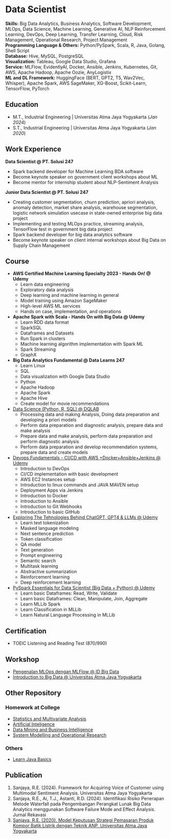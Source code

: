 # Data Scientist

**Skills:** Big Data Analytics, Business Analytics, Software Development, MLOps, Data Science, Machine Learning, Generative AI, NLP Reinforcement Learning, DevOps, Deep Learning, Transfer Learning, Cloud, Risk Management, Operational Research, Project Management \
**Programming Language & Others:** Python/PySpark, Scala, R, Java, Golang, Shell Script \
**Database:** Hive, MySQL, PostgreSQL \
**Visualization:** Tableau, Google Data Studio, Grafana \
**Service:** MLFlow, EvidentlyAI,  Docker, Ansible, Jenkins, Kubernetes, Git, AWS, Apache Hadoop, Apache Oozie, AnyLogistix \
**ML and DL Framework:** HuggingFace (BERT, GPT2, T5, Wav2Vec, Whisper), Apache Spark, AWS SageMaker, XG-Boost, Scikit-Learn, TensorFlow, PyTorch

## Education
- M.T., Industrial Engineering | Universitas Atma Jaya Yogyakarta (_Jan 2024_)
- S.T., Industrial Engineering | Universitas Atma Jaya Yogyakarta (_Jan 2020_)

## Work Experience
**Data Scientist @ PT. Solusi 247** 
- Spark backend developer for Machine Learning BDA software 
- Become keynote speaker on government client workshops about ML 
- Become mentor for internship student about NLP-Sentiment Analysis

**Junior Data Scientist @ PT. Solusi 247** 
- Creating customer segmentation, churn prediction, apriori analysis, anomaly detection, market share analysis, warehouse segmentation, logistic network simulation usecase in state-owned enterprise big data project 
- Implementing and testing MLOps practice, streaming analysis, TensorFlow test in government big data project 
- Spark backend developer for big data analytics software 
- Become keynote speaker on client internal workshops about Big Data on Supply Chain Management 

## Course
- **AWS Certified Machine Learning Specialty 2023 - Hands On! @ Udemy** 
  - Learn data engineering
  - Exploratory data analysis
  - Deep learning and machine learning in general
  - Model training using Amazon SageMaker
  - High-level AWS ML services
  - Hands on case, implementation, and operations
- **Apache Spark with Scala - Hands On with Big Data @ Udemy** 
  - Learn RDD data format
  - SparkSQL
  - Dataframes and Datasets
  - Run Spark in clusters
  - Machine learning algorithm implementation with Spark ML
  - Spark Streaming
  - GraphX
- **Big Data Analytics Fundamental @ Data Learns 247** 
  - Learn Linux
  - SQL
  - Data visualization with Google Data Studio
  - Python
  - Apache Hadoop
  - Apache Spark
  - Apache Hive
  - Create model for movie recommendations
- [Data Science (Python, R, SQL) @ DQLAB](https://github.com/randi-source/DQLab-repo) 
  - Processing data and making Analysis, Doing data preparation and developing a priori models
  - Perform data preparation and diagnostic analysis, prepare data and make analysis
  - Prepare data and make analysis, perform data preparation and perform diagnostic analysis
  - Perform data preparation and develop recommendation systems, prepare data and create models
- [Devops Fundamentals - CI/CD with AWS +Docker+Ansible+Jenkins @ Udemy](https://github.com/randi-source/test-ci.cd) 
  - Introduction to DevOps
  - CI/CD implementation with basic development
  - AWS EC2 Instances setup
  - Introduction to linux commands and JAVA MAVEN setup
  - Deployment Apps via Jenkins
  - Introduction to Docker
  - Introduction to Ansible
  - Introduction to Git Webhooks
  - Introduction to basic GitHub
- [Exploring The Tehnologies Behind ChatGPT, GPT4 & LLMs @ Udemy](https://github.com/randi-source/Learn_BERT_GPT_T5_LLM) 
  - Learn text tokenization
  - Masked language modeling
  - Next sentence prediction
  - Token classification
  - QA model
  - Text generation
  - Prompt engineering
  - Semantic search
  - Multitask learning
  - Abstractive summarization
  - Reinforcement learning
  - Deep reinforcement learning
- [PySpark Essentials for Data Scientist (Big Data + Python) @ Udemy](https://github.com/randi-source/Pyspark_introduction) 
  - Learn basic Dataframes: Read, Write, Validate
  - Learn basic Dataframes: Clean, Manipulate, Join, Aggregate
  - Learn MLLib Spark
  - Learn Classification in MLLib
  - Learn Natural Language Processing in MLLib

## Certification
- TOEIC Listening and Reading Test (870/990)

## Workshop
- [Pengenalan MLOps dengan MLFlow @ ID Big Data](https://github.com/randi-source/Workshop_Pengenalan_MLOps_dengan_MLflow)
- [Introduction to Big Data @ Universitas Atma Jaya Yogyakarta](https://github.com/randi-source/Workshop-Introduction-to-Big-Data)

## Other Repository
### Homework at College
- [Statistics and Multivariate Analysis](https://github.com/randi-source/Statistics-and-Multivariate-Analysis)
- [Artificial Inteligence](https://github.com/randi-source/Artificial_Inteligence)
- [Data Mining and Business Intelligence](https://github.com/randi-source/Data-Mining-and-Business-Intelligence)
- [System Modelling and Operational Research](https://github.com/randi-source/System-Modelling-and-Operational-Research)
### Others
- [Learn Java Basics](https://github.com/randi-source/belajar-java-dasar)

## Publication
1. Sanjaya, R.E. (2024). Framework for Acquiring Voice of Customer using Multimodal Sentiment Analysis. Universitas Atma Jaya Yogyakarta
2. Sanjaya, R.E., Ai, T.J., Astanti, R.D. (2024). Identifikasi Risiko Penerapan Metode Waterfall pada Pengembangan Perangkat Lunak Big Data Analytics menggunakan Software Failure Mode and Effect Analysis. Jurnal Rekavasi
3. [Sanjaya, R.E. (2020). Model Keputusan Strategi Pemasaran Produk Kompor Batik Listrik dengan Teknik ANP. Universitas Atma Jaya Yogyakarta](https://rama.kemdikbud.go.id/document/detail/oai:e-journal.uajy.ac.id:21498-86)
